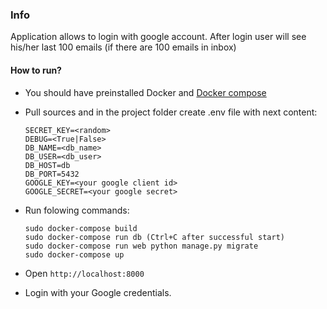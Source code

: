 ### Info

Application allows to login with google account. After login user will see his/her last 100 emails (if there are 100 emails in inbox)

#### How to run?

* You should have preinstalled Docker and [Docker compose](https://docs.docker.com/compose/install/)

* Pull sources and in the project folder create .env file with next content:
	```
	SECRET_KEY=<random>
	DEBUG=<True|False>
	DB_NAME=<db_name>
	DB_USER=<db_user>
	DB_HOST=db
	DB_PORT=5432
	GOOGLE_KEY=<your google client id>
	GOOGLE_SECRET=<your google secret>
	```

* Run folowing commands:
	```
	sudo docker-compose build
	sudo docker-compose run db (Ctrl+C after successful start)
	sudo docker-compose run web python manage.py migrate
	sudo docker-compose up
	```

* Open `http://localhost:8000`
* Login with your Google credentials.
